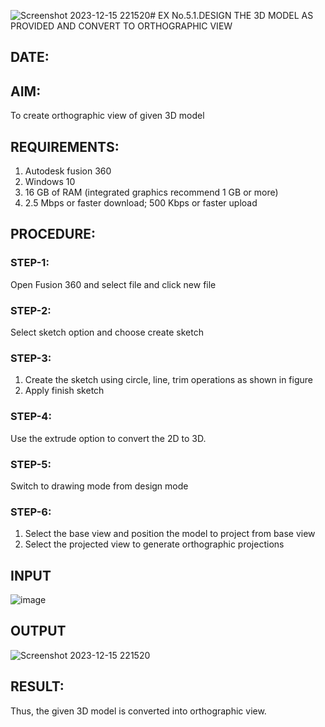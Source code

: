 ![Screenshot 2023-12-15 221520](https://github.com/ROLEX2616/EX-No.5.1.-DESIGN-THE-3D-MODEL-AS-PROVIDED-AND-CONVERT-TO-ORTHOGRAPHIC-VIEW/assets/149988469/559c08ee-1354-4333-937c-f3566417429e)# EX No.5.1.DESIGN THE 3D MODEL AS PROVIDED AND CONVERT TO ORTHOGRAPHIC VIEW
## DATE:

## AIM: 
To create orthographic view of given 3D model

## REQUIREMENTS: 
1. Autodesk fusion 360
2. Windows 10
3. 16 GB of RAM (integrated graphics recommend 1 GB or more)
4. 2.5 Mbps or faster download; 500 Kbps or faster upload 

## PROCEDURE:

### STEP-1:
Open Fusion 360 and select file and click new file

### STEP-2:
Select sketch option and choose create sketch

### STEP-3: 
1. Create the sketch using circle, line, trim operations as shown in figure
2. Apply finish sketch 

### STEP-4:
 Use the extrude option to convert the 2D to 3D.

### STEP-5:
Switch to drawing mode from design mode 
          
### STEP-6:
1. Select the base view and position the model to project from base view 
2. Select the projected view to generate orthographic projections

## INPUT
![image](https://user-images.githubusercontent.com/113594316/199408705-ed302b2a-90c3-41c0-9cc4-791a93366e2a.png)

## OUTPUT

![Screenshot 2023-12-15 221520](https://github.com/ROLEX2616/EX-No.5.1.-DESIGN-THE-3D-MODEL-AS-PROVIDED-AND-CONVERT-TO-ORTHOGRAPHIC-VIEW/assets/149988469/01e14177-40df-4a3e-bde7-0893046af773)





## RESULT:
Thus, the given 3D model is converted into orthographic view.


